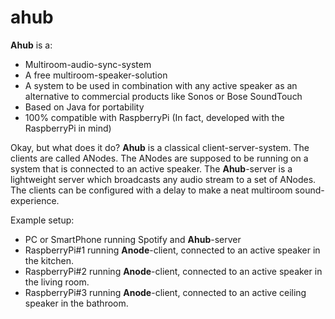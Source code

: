 # **ahub**
**Ahub** is a:
- Multiroom-audio-sync-system
- A free multiroom-speaker-solution
- A system to be used in combination with any active speaker as an alternative to commercial products like Sonos or Bose SoundTouch
- Based on Java for portability
- 100% compatible with RaspberryPi (In fact, developed with the RaspberryPi in mind)

Okay, but what does it do?
**Ahub** is a classical client-server-system. 
The clients are called ANodes. The ANodes are supposed to be running on a system that is connected to an active speaker.
The **Ahub**-server is a lightweight server which broadcasts any audio stream to a set of ANodes.
The clients can be configured with a delay to make a neat multiroom sound-experience.

Example setup:
- PC or SmartPhone running Spotify and **Ahub**-server
- RaspberryPi#1 running **Anode**-client, connected to an active speaker in the kitchen.
- RaspberryPi#2 running **Anode**-client, connected to an active speaker in the living room.
- RaspberryPi#3 running **Anode**-client, connected to an active ceiling speaker in the bathroom.